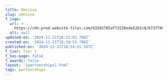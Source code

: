 ```yaml
---
title: Omnissa
slug: omnissa
f_logo:
  url: >-
    https://cdn.prod.website-files.com/63292785af73226ede52b1c8/673f789d9edd895d499b7174__omnissa%25201.svg
  alt: null
updated-on: '2024-11-21T18:33:03.769Z'
created-on: '2024-11-21T18:14:53.798Z'
published-on: '2024-11-21T18:54:51.587Z'
f_tier: Tier 2
f_has-page: false
f_awards: false
layout: '[partnerships].html'
tags: partnerships
---
```



